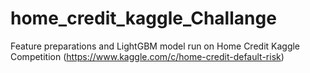 # home_credit_kaggle_Challange
Feature preparations and LightGBM model run on Home Credit Kaggle Competition (https://www.kaggle.com/c/home-credit-default-risk)
